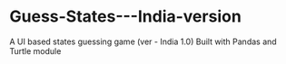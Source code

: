 # Guess-States---India-version
A UI based states guessing game (ver - India 1.0) 
Built with Pandas and Turtle module 
